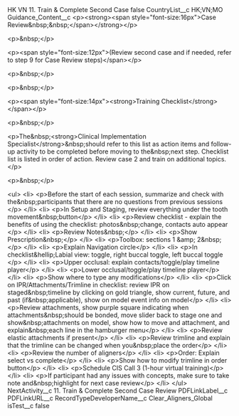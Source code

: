 <?xml version="1.0" encoding="UTF-8"?>
<CustomMetadata xmlns="http://soap.sforce.com/2006/04/metadata" xmlns:xsi="http://www.w3.org/2001/XMLSchema-instance" xmlns:xsd="http://www.w3.org/2001/XMLSchema">
    <label>HK VN 11. Train &amp; Complete Second Case</label>
    <protected>false</protected>
    <values>
        <field>CountryList__c</field>
        <value xsi:type="xsd:string">HK;VN;MO</value>
    </values>
    <values>
        <field>Guidance_Content__c</field>
        <value xsi:type="xsd:string">&lt;p&gt;&lt;strong&gt;&lt;span style=&quot;font-size:16px&quot;&gt;Case Review&amp;nbsp;&amp;nbsp;​&lt;/span&gt;&lt;/strong&gt;&lt;/p&gt;

&lt;p&gt;&amp;nbsp;&lt;/p&gt;

&lt;p&gt;&lt;span style=&quot;font-size:12px&quot;&gt;(Review second case and if needed, refer to step 9 for Case Review steps)&lt;/span&gt;&lt;/p&gt;

&lt;p&gt;&amp;nbsp;&lt;/p&gt;

&lt;p&gt;&amp;nbsp;&lt;/p&gt;

&lt;p&gt;&lt;span style=&quot;font-size:14px&quot;&gt;&lt;strong&gt;Training Checklist​&lt;/strong&gt;&lt;/span&gt;&lt;/p&gt;

&lt;p&gt;&amp;nbsp;&lt;/p&gt;

&lt;p&gt;The&amp;nbsp;&lt;strong&gt;Clinical Implementation Specialist&lt;/strong&gt;&amp;nbsp;should refer to this list as action items and follow-up activity to be completed before moving to the&amp;nbsp;next step. Checklist list is listed in order of action. Review case 2 and train on additional topics.​&lt;/p&gt;

&lt;p&gt;&amp;nbsp;&lt;/p&gt;

&lt;ul&gt;
	&lt;li&gt;
	&lt;p&gt;Before the start of each session, summarize and check with the&amp;nbsp;participants that there are no questions from previous sessions​&lt;/p&gt;
	&lt;/li&gt;
	&lt;li&gt;
	&lt;p&gt;In Setup and Staging, review everything under the tooth movement&amp;nbsp;button​&lt;/p&gt;
	&lt;/li&gt;
	&lt;li&gt;
	&lt;p&gt;Review checklist - explain the benefits of using the checklist: photos&amp;nbsp;change, contacts auto appear​&lt;/p&gt;
	&lt;/li&gt;
	&lt;li&gt;
	&lt;p&gt;Review Notes&amp;nbsp;​&lt;/p&gt;
	&lt;/li&gt;
	&lt;li&gt;
	&lt;p&gt;Show Prescription&amp;nbsp;​&lt;/p&gt;
	&lt;/li&gt;
	&lt;li&gt;
	&lt;p&gt;Toolbox: sections 1 &amp;amp; 2&amp;nbsp;​&lt;/p&gt;
	&lt;/li&gt;
	&lt;li&gt;
	&lt;p&gt;Explain Navigation circle​&lt;/p&gt;
	&lt;/li&gt;
	&lt;li&gt;
	&lt;p&gt;In checklist&amp;hellip;Labial view: toggle, right buccal toggle, left buccal toggle​&lt;/p&gt;
	&lt;/li&gt;
	&lt;li&gt;
	&lt;p&gt;Upper occlusal: explain contacts/toggle/play timeline player​&lt;/p&gt;
	&lt;/li&gt;
	&lt;li&gt;
	&lt;p&gt;Lower occlusal/toggle/play timeline player​&lt;/p&gt;
	&lt;/li&gt;
	&lt;li&gt;
	&lt;p&gt;Show where to type any modifications​&lt;/p&gt;
	&lt;/li&gt;
	&lt;li&gt;
	&lt;p&gt;Click on IPR/Attachments/Trimline in checklist: review IPR on staged&amp;nbsp;timeline by clicking on gold triangle, show current, future, and past (if&amp;nbsp;applicable), show on model event info on model​&lt;/p&gt;
	&lt;/li&gt;
	&lt;li&gt;
	&lt;p&gt;Review attachments, show purple square indicating when attachments&amp;nbsp;should be bonded, move slider back to stage one and show&amp;nbsp;attachments on model, show how to move and attachment, and explain&amp;nbsp;each line in the hamburger menu​&lt;/p&gt;
	&lt;/li&gt;
	&lt;li&gt;
	&lt;p&gt;Review elastic attachments if present​&lt;/p&gt;
	&lt;/li&gt;
	&lt;li&gt;
	&lt;p&gt;Review trimline and explain that the trimline can be changed when you&amp;nbsp;place the order​&lt;/p&gt;
	&lt;/li&gt;
	&lt;li&gt;
	&lt;p&gt;Review the number of aligners​&lt;/p&gt;
	&lt;/li&gt;
	&lt;li&gt;
	&lt;p&gt;Order: Explain select vs complete​&lt;/p&gt;
	&lt;/li&gt;
	&lt;li&gt;
	&lt;p&gt;Show how to modify trimline in order button​&lt;/p&gt;
	&lt;/li&gt;
	&lt;li&gt;
	&lt;p&gt;Schedule CIS Call 3 (1-hour virtual training)​&lt;/p&gt;
	&lt;/li&gt;
	&lt;li&gt;
	&lt;p&gt;If participant had any issues with concepts, make sure to take note and&amp;nbsp;highlight for next case review​&lt;/p&gt;
	&lt;/li&gt;
&lt;/ul&gt;</value>
    </values>
    <values>
        <field>NextActivity__c</field>
        <value xsi:type="xsd:string">11. Train &amp; Complete Second Case Review</value>
    </values>
    <values>
        <field>PDFLinkLabel__c</field>
        <value xsi:nil="true"/>
    </values>
    <values>
        <field>PDFLinkURL__c</field>
        <value xsi:nil="true"/>
    </values>
    <values>
        <field>RecordTypeDeveloperName__c</field>
        <value xsi:type="xsd:string">Clear_Aligners_Global</value>
    </values>
    <values>
        <field>isTest__c</field>
        <value xsi:type="xsd:boolean">false</value>
    </values>
</CustomMetadata>
